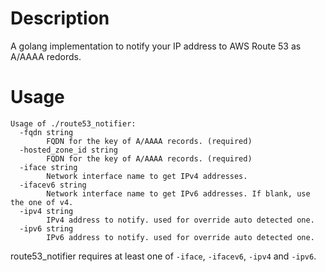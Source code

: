 # Description
A golang implementation to notify your IP address to AWS Route 53 as A/AAAA redords.

# Usage

```
Usage of ./route53_notifier:
  -fqdn string
    	FQDN for the key of A/AAAA records. (required)
  -hosted_zone_id string
    	FQDN for the key of A/AAAA records. (required)
  -iface string
    	Network interface name to get IPv4 addresses.
  -ifacev6 string
    	Network interface name to get IPv6 addresses. If blank, use the one of v4.
  -ipv4 string
    	IPv4 address to notify. used for override auto detected one.
  -ipv6 string
    	IPv6 address to notify. used for override auto detected one.
```

route53_notifier requires at least one of `-iface`, `-ifacev6`, `-ipv4` and `-ipv6`.
